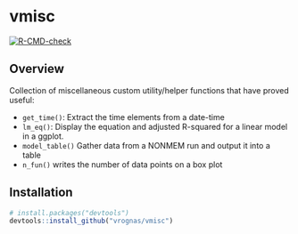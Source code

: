 
# vmisc

<!-- badges: start -->
[![R-CMD-check](https://github.com/vrognas/vmisc/workflows/R-CMD-check/badge.svg)](https://github.com/vrognas/vmisc/actions)
<!-- badges: end -->

## Overview

Collection of miscellaneous custom utility/helper functions that have proved useful:

  - `get_time()`: Extract the time elements from a date-time
  - `lm_eq()`: Display the equation and adjusted R-squared for a linear model in a ggplot.
  - `model_table()` Gather data from a NONMEM run and output it into a table
  - `n_fun()` writes the number of data points on a box plot

## Installation

``` r
# install.packages("devtools")
devtools::install_github("vrognas/vmisc")
```
